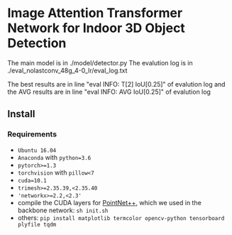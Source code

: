 # Image Attention Transformer Network for Indoor 3D Object Detection




The main model is in ./model/detector.py
The evalution log is in ./eval_nolastconv_48g_4-0_lr/eval_log.txt

The best results are in line "eval INFO: T[2] IoU[0.25]" of evalution log 
and the AVG results are in line "eval INFO: AVG IoU[0.25]" of evalution log




## Install

### Requirements

- `Ubuntu 16.04`
- `Anaconda` with `python=3.6`
- `pytorch>=1.3`
- `torchvision` with  `pillow<7`
- `cuda=10.1`
- `trimesh>=2.35.39,<2.35.40`
- `'networkx>=2.2,<2.3'`
- compile the CUDA layers for [PointNet++](http://arxiv.org/abs/1706.02413), which we used in the backbone
  network: `sh init.sh`
- others: `pip install matplotlib termcolor opencv-python tensorboard plyfile tqdm`


